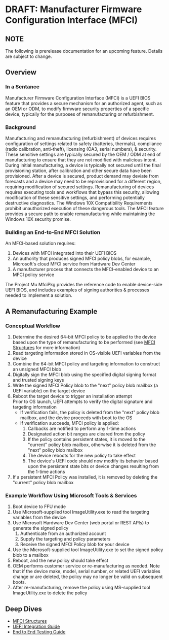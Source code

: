 # **DRAFT:** Manufacturer Firmware Configuration Interface (MFCI)

## **NOTE**

The following is prerelease documentation for an upcoming feature.  Details are subject to change.

## Overview

### In a Sentance

Manufacturer Firmware Configuration Interface (MFCI) is a UEFI BIOS feature that provides a secure
mechanism for an authorized agent, such as an OEM or ODM, to modify firmware security properties
of a specific device, typically for the purposes of remanufacturing or refurbishment.  

### Background

Manufacturing and remanufacturing (refurbishment) of devices requires configuration of settings
related to safety (batteries, thermals), compliance (radio calibration, anti-theft), licensing
(OA3, serial numbers), & security.  These sensitive settings are typically secured by the
OEM / ODM at end of manufacturing to ensure that they are not modified with malicious intent.
During initial manufacturing, a device is typically not secured until the final provisioning
station, after calibration and other secure data have been provisioned.  After a device is secured,
product demand may deviate from forecasts and a device may need to be reprovisioned for a different
region, requiring modification of secured settings.  Remanufacturing of devices requires executing
tools and workflows that bypass this security, allowing modification of these sensitive settings,
and performing potentially destructive diagnostics.  The Windows 10X Compatibility
Requirements prohibit unauthorized execution of these dangerous tools. The MFCI feature provides a
secure path to enable remanufacturing while maintaining the Windows 10X security promise.

### Building an End-to-End MFCI Solution

An MFCI-based solution requires:

1. Devices with MFCI integrated into their UEFI BIOS
1. An authority that produces signed MFCI policy blobs, for example, Microsoft's cloud MFCI service from Hardware Dev Center
1. A manufacturer process that connects the MFCI-enabled device to an MFCI policy service

The Project Mu MfciPkg provides the reference code to enable device-side UEFI BIOS, and includes examples of signing authorities & processes needed to implement a solution.
  
## A Remanufacturing Example

### Conceptual Workflow

1. Determine the desired 64-bit MFCI policy to be applied to the device based upon the type of
remanufacturing to be performed (see [MFCI Structures](Mfci_Structures.md) for more information)
1. Read targeting information stored in OS-visible UEFI variables from the device
1. Combine the 64-bit MFCI policy and targeting information to construct an unsigned MFCI blob
1. Digitally sign the MFCI blob using the specified digital signing format and trusted signing keys
1. Write the signed MFCI Policy blob to the "next" policy blob mailbox (a UEFI variable) on the target device
1. Reboot the target device to trigger an installation attempt  
   Prior to OS launch, UEFI attempts to verify the digital signature and targeting information  
    * If verification fails, the policy is deleted from the "next" policy blob mailbox, and
    the device proceeds with boot to the OS
    * If verification succeeds, MFCI policy is applied:
        1. Callbacks are notified to perform any 1-time actions
        1. Designated action bit ranges are cleared from the policy
        1. If the policy contains persistent states, it is moved to the "current" policy blob mailbox, otherwise it is deleted from the "next" policy blob mailbox
        1. The device reboots for the new policy to take effect
        1. The device's UEFI code should now modify its behavior based upon the persistent state bits or device changes resulting from the 1-time actions
1. If a persistent MFCI Policy was installed, it is removed by deleting the "current" policy blob mailbox

### Example Workflow Using Microsoft Tools & Services

1. Boot device to FFU mode
1. Use Microsoft-supplied tool ImageUtility.exe to read the targeting variables from the device
1. Use Microsoft Hardware Dev Center (web portal or REST APIs) to generate the signed policy
    1. Authenticate from an authorized account
    1. Supply the targeting and policy parameters
    1. Receive the signed MFCI Policy blob for your device
1. Use the Microsoft-supplied tool ImageUtility.exe to set the signed policy blob to a mailbox
1. Reboot, and the new policy should take effect
1. OEM performs customer service or re-manufacturing as needed. Note that if the device make, model, serial
number, or related UEFI variables change or are deleted, the policy may no longer be valid on subsequent boots.
1. After re-manufacturing, remove the policy using MS-supplied tool ImageUtility.exe to delete the policy

## Deep Dives

* [MFCI Structures](Mfci_Structures.md)
* [UEFI Integration Guide](Mfci_Integration_Guide.md)
* [End to End Testing Guide](TODO)
